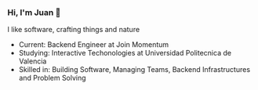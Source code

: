 ### Hi, I'm Juan 👋
I like software, crafting things and nature
- Current: Backend Engineer at Join Momentum
- Studying: Interactive Techonologies at Universidad Politecnica de Valencia
- Skilled in: Building Software, Managing Teams, Backend Infrastructures and Problem Solving

